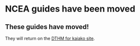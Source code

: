 # NCEA guides have been moved

## These guides have moved!

They will return on the [DTHM for kaiako site](https://www.dthm4kaiako.ac.nz/).

